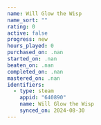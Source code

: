 ```yaml
---
name: Will Glow the Wisp
name_sort: ""
rating: 0
active: false
progress: new
hours_played: 0
purchased_on: .nan
started_on: .nan
beaten_on: .nan
completed_on: .nan
mastered_on: .nan
identifiers:
  - type: steam
    appid: "640890"
    name: Will Glow the Wisp
    synced_on: 2024-08-30
---
```

